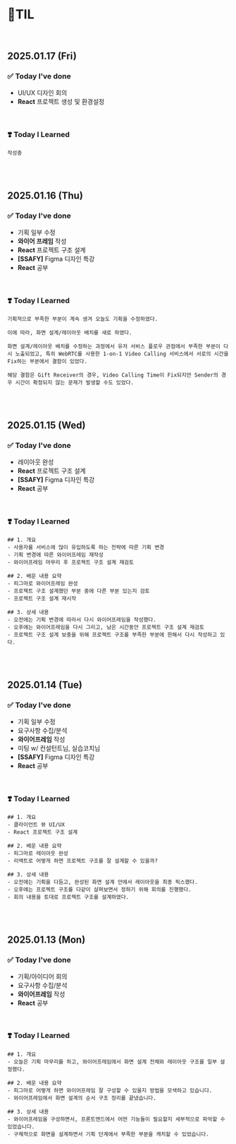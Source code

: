 
# 📝TIL 

<br>

## 2025.01.17 (Fri)

### ✅ Today I've done
- UI/UX 디자인 회의
- **React** 프로젝트 생성 및 환경설정

<br>

### ❣️ Today I Learned
```
작성중
```

<br>
<br>

## 2025.01.16 (Thu)

### ✅ Today I've done
- 기획 일부 수정
- **와이어 프레임** 작성
- **React** 프로젝트 구조 설계
- **[SSAFY]** Figma 디자인 특강
- **React** 공부

<br>
 
### ❣️ Today I Learned
```
기획적으로 부족한 부분이 계속 생겨 오늘도 기획을 수정하였다.

이에 따라, 화면 설계/레이아웃 배치를 새로 하였다.

화면 설계/레이아웃 배치를 수정하는 과정에서 유저 서비스 플로우 관점에서 부족한 부분이 다시 노출되었고, 특히 WebRTC를 사용한 1-on-1 Video Calling 서비스에서 서로의 시간을 Fix하는 부분에서 결함이 있었다.

해당 결함은 Gift Receiver의 경우, Video Calling Time이 Fix되지만 Sender의 경우 시간이 확정되지 않는 문제가 발생할 수도 있었다.
```

<br>
<br>

## 2025.01.15 (Wed)

### ✅ Today I've done
- 레이아웃 완성
- **React** 프로젝트 구조 설계
- **[SSAFY]** Figma 디자인 특강
- **React** 공부

<br>


### ❣️ Today I Learned
```
## 1. 개요
- 사용자를 서비스에 많이 유입하도록 하는 전략에 따른 기획 변경
- 기획 변경에 따른 와이어프레임 재작성
- 와이어프레임 마무리 후 프로젝트 구조 설계 재검토

## 2. 배운 내용 요약
- 피그마로 와이어프레임 완성
- 프로젝트 구조 설계했던 부분 중에 다른 부분 있는지 검토
- 프로젝트 구조 설계 재시작

## 3. 상세 내용
- 오전에는 기획 변경에 따라서 다시 와이어프레임을 작성했다.
- 오후에는 와이어프레임을 다시 그리고, 남은 시간동안 프로젝트 구조 설계 재검토
- 프로젝트 구조 설계 보충을 위해 프로젝트 구조를 부족한 부분에 한해서 다시 작성하고 있다.
```

<br>
<br>

## 2025.01.14 (Tue)

### ✅ Today I've done
- 기획 일부 수정
- 요구사항 수집/분석
- **와이어프레임** 작성
- 미팅 w/ 컨설턴트님, 실습코치님
- **[SSAFY]** Figma 디자인 특강
- **React** 공부

<br>


### ❣️ Today I Learned
```
## 1. 개요
- 클라이언트 뷰 UI/UX
- React 프로젝트 구조 설계

## 2. 배운 내용 요약
- 피그마로 레이아웃 완성
- 리액트로 어떻게 하면 프로젝트 구조를 잘 설계할 수 있을까?

## 3. 상세 내용
- 오전에는 기획을 다듬고, 완성된 화면 설계 안에서 레이아웃을 최종 픽스했다.
- 오후에는 프로젝트 구조를 다같이 살펴보면서 정하기 위해 회의를 진행했다.
- 회의 내용을 토대로 프로젝트 구조를 설계하였다.
```

<br>
<br>

## 2025.01.13 (Mon)

### ✅ Today I've done
- 기획/아이디어 회의
- 요구사항 수집/분석
- **와이어프레임** 작성
- **React** 공부

<br>


### ❣️ Today I Learned
```
## 1. 개요
- 오늘은 기획 마무리를 하고, 와이어프레임에서 화면 설계 전체와 레이아웃 구조를 일부 설정했다.

## 2. 배운 내용 요약
- 피그마로 어떻게 하면 와이어프레임 잘 구성할 수 있을지 방법을 모색하고 있습니다.
- 와이어프레임에서 화면 설계의 순서 구조 정리를 끝냈습니다.

## 3. 상세 내용
- 와이어프레임을 구성하면서, 프론트엔드에서 어떤 기능들이 필요할지 세부적으로 파악할 수 있었습니다.
- 구체적으로 화면을 설계하면서 기획 단계에서 부족한 부분을 캐치할 수 있었습니다.

```
<br>
<br>